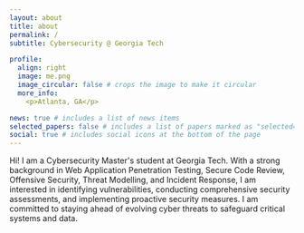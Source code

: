 ```yaml
---
layout: about
title: about
permalink: /
subtitle: Cybersecurity @ Georgia Tech

profile:
  align: right
  image: me.png
  image_circular: false # crops the image to make it circular
  more_info: 
    <p>Atlanta, GA</p>

news: true # includes a list of news items
selected_papers: false # includes a list of papers marked as "selected={true}"
social: true # includes social icons at the bottom of the page
---
```


Hi! I am a Cybersecurity Master's student at Georgia Tech.
With a strong background in Web Application Penetration Testing, Secure Code Review, Offensive Security, Threat Modelling, and Incident Response, I am interested in identifying vulnerabilities, conducting comprehensive security assessments, and implementing proactive security measures. I am committed to staying ahead of evolving cyber threats to safeguard critical systems and data.
<!-- Put your address / P.O. box / other info right below your picture. You can also disable any of these elements by editing `profile` property of the YAML header of your `_pages/about.md`. Edit `_bibliography/papers.bib` and Jekyll will render your [publications page](/al-folio/publications/) automatically. -->

<!-- Link to your social media connections, too. This theme is set up to use [Font Awesome icons](https://fontawesome.com/) and [Academicons](https://jpswalsh.github.io/academicons/), like the ones below. Add your Facebook, Twitter, LinkedIn, Google Scholar, or just disable all of them. -->
